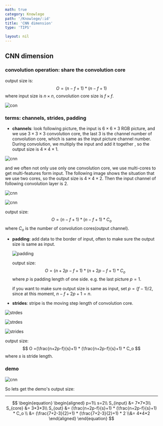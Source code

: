 ```yaml
---
math: true
category: Knowlege
path: '/Knowlege/:id'
title: 'CNN dimension'
type: 'TIPS'

layout: nil
---
```


## CNN dimension

### **convolution operation**: share the convolution core

output size is:
$$
O = (n-f+1) * (n-f+1)
$$
where input size is $n\times n$, convolution core size is $f\times f$.

![con](http://dataunion.org/wp-content/uploads/2015/03/6.gif)

### **terms**: channels, strides, padding

* **channels**: look following picture, the input is  $6\times 6\times 3$ RGB picture, and we use $3\times 3\times 3$  convolution core, the last 3 is the channel number of  convolution core, which is same as the input picture channel number. During convolution, we multiply the input and add it together , so the output size is $4\times 4\times 1$.

![cnn](https://img-blog.csdn.net/20180404135638186?watermark/2/text/aHR0cDovL2Jsb2cuY3Nkbi5uZXQvc3NjY19sZWFybmluZw==/font/5a6L5L2T/fontsize/400/fill/I0JBQkFCMA==/dissolve/70/gravity/SouthEast)

and we often not only use only one convolution core, we use multi-cores to get multi-features form input. The following image shows the situation that we use two cores, so the output size is $4\times 4\times 2$. Then the input channel of following convolution layer is 2.



![cnn](https://img-blog.csdn.net/20180404150134375?watermark/2/text/aHR0cDovL2Jsb2cuY3Nkbi5uZXQvc3NjY19sZWFybmluZw==/font/5a6L5L2T/fontsize/400/fill/I0JBQkFCMA==/dissolve/70/gravity/SouthEast)

![cnn](https://img-blog.csdn.net/20180912114145457?watermark/2/text/aHR0cHM6Ly9ibG9nLmNzZG4ubmV0L2Rzc19kc3Nzc2Q=/font/5a6L5L2T/fontsize/400/fill/I0JBQkFCMA==/dissolve/70)

output size:
$$
O =(n-f+1) * (n-f+1) * C_o
$$
where $C_o$ is the number of convolution cores(output channel).

* **padding**: add data to the border of input, often to make sure the output size is same as input. 

  ![padding](https://img-blog.csdn.net/2018091211400381?watermark/2/text/aHR0cHM6Ly9ibG9nLmNzZG4ubmV0L2Rzc19kc3Nzc2Q=/font/5a6L5L2T/fontsize/400/fill/I0JBQkFCMA==/dissolve/70)

  output size:
  $$
  O =(n+2p-f+1) * (n+2p-f+1) * C_o
  $$
  where $p$ is padding length of one side. e.g. the last picture $p = 1$.

  if you want to make sure output size is same as input, set $p = (f-1)/2$, since at this moment, $n-f+2p+1 = n$.

* **strides**: stripe is the moving step length of convolution core.

![strdes](https://img-blog.csdn.net/20180912114022902?watermark/2/text/aHR0cHM6Ly9ibG9nLmNzZG4ubmV0L2Rzc19kc3Nzc2Q=/font/5a6L5L2T/fontsize/400/fill/I0JBQkFCMA==/dissolve/70)

![strdes](https://img-blog.csdn.net/20180912114032978?watermark/2/text/aHR0cHM6Ly9ibG9nLmNzZG4ubmV0L2Rzc19kc3Nzc2Q=/font/5a6L5L2T/fontsize/400/fill/I0JBQkFCMA==/dissolve/70)

![strides](https://img-blog.csdn.net/20180912114044409?watermark/2/text/aHR0cHM6Ly9ibG9nLmNzZG4ubmV0L2Rzc19kc3Nzc2Q=/font/5a6L5L2T/fontsize/400/fill/I0JBQkFCMA==/dissolve/70)

output size:
$$
O =(\frac{n+2p-f}{s}+1) * (\frac{n+2p-f}{s}+1) * C_o
$$
where $s$ is stride length.

### **demo**

![cnn](https://img-blog.csdn.net/20180912114221257?watermark/2/text/aHR0cHM6Ly9ibG9nLmNzZG4ubmV0L2Rzc19kc3Nzc2Q=/font/5a6L5L2T/fontsize/400/fill/I0JBQkFCMA==/dissolve/70)

So lets get the demo's output size: 

---


$$
\begin{equation}
\begin{aligned}
p=1\\
s=2\\
S_{input} &= 7*7*3\\
S_{core} &= 3*3*3\\
S_{out} &= (\frac{n+2p-f}{s}+1) * (\frac{n+2p-f}{s}+1) * C_o \\
&= (\frac{7+2-3}{2}+1) * (\frac{7+2-3}{2}+1) * 2 \\&= 4*4*2
\end{aligned}
\end{equation}
$$

